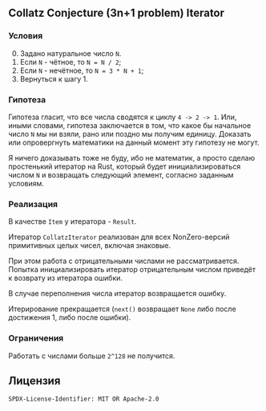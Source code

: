 Collatz Conjecture (3n+1 problem) Iterator
----------------------------

### Условия
0. Задано натуральное число `N`.
1. Если `N` - чётное, то `N = N / 2`;
2. Если `N` - нечётное, то `N = 3 * N + 1`;
3. Вернуться к шагу 1.

### Гипотеза
Гипотеза гласит, что все числа сводятся к циклу `4 -> 2 -> 1`.
Или, иными словами, гипотеза заключается в том, что какое бы начальное число `N` мы ни взяли,
рано или поздно мы получим единицу.
Доказать или опровергнуть математики на данный момент эту гипотезу не могут.

Я ничего доказывать тоже не буду, ибо не математик, а просто сделаю простенький итератор на Rust,
который будет инициализироваться числом `N` и возвращать следующий элемент, согласно заданным условиям.

### Реализация
В качестве `Item` у итератора - `Result`.

Итератор `CollatzIterator` реализован для всех NonZero-версий примитивных целых чисел, включая знаковые.

При этом работа с отрицательными числами не рассматривается.
Попытка инициализировать итератор отрицательным числом приведёт к возврату из итератора ошибки.

В случае переполнения числа итератор возвращается ошибку.

Итерирование прекращается (`next()` возвращает `None` либо после достижения 1, либо после ошибки).

### Ограничения
Работать с числами больше `2^128` не получится.

## Лицензия
`SPDX-License-Identifier: MIT OR Apache-2.0`
